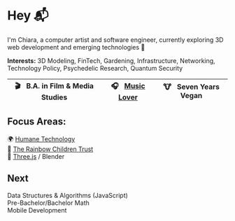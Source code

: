 # Hey 📬

I'm Chiara, a computer artist and software engineer, currently exploring 3D web development and emerging technologies 🤖

**Interests:** 3D Modeling, FinTech, Gardening, Infrastructure, Networking, Technology Policy, Psychedelic Research, Quantum Security

🎬 &nbsp; B.A. in Film & Media Studies | 🎧 &nbsp; [Music Lover](https://open.spotify.com/user/5dag50fq0etby27eto67r5e8e?si=90459d7aec7c4262) | 🐮 &nbsp; Seven Years Vegan
|-|-|-|

## Focus Areas:

🌍 [Humane Technology](https://www.humanetech.com/course)  
👼 [The Rainbow Children Trust](https://rainbowchildrentrust.com)  
🎨 [Three.js](https://threejs-journey.com) / Blender  

## Next
  
Data Structures & Algorithms (JavaScript)  
Pre-Bachelor/Bachelor Math  
Mobile Development
